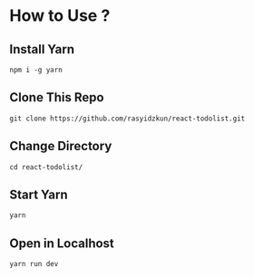 # How to Use ?

## Install Yarn
```npm i -g yarn```

## Clone This Repo
```git clone https://github.com/rasyidzkun/react-todolist.git ```

## Change Directory
```cd react-todolist/```

## Start Yarn
```yarn```

## Open in Localhost
```yarn run dev```